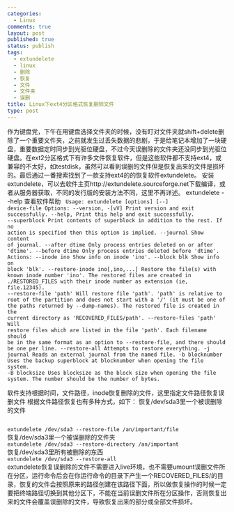 ```yaml
--- 
categories: 
  - Linux
comments: true
layout: post
published: true
status: publish
tags: 
  - extundelete
  - linux
  - 删除
  - 恢复
  - 文件
  - 文件夹
  - 误删
title: Linux下ext4分区格式恢复删除文件
type: post
---
```

作为键盘党，下午在用键盘选择文件夹的时候，没有盯对文件夹就shift+delete删除了一个重要文件夹，之前就发生过丢失数据的悲剧，于是给笔记本增加了一块硬盘，重要数据定时同步到光驱位硬盘，不过今天误删除的文件夹还没同步到光驱位硬盘。在ext2分区格式下有许多文件恢复软件，但是这些软件都不支持ext4，或兼容的不太好，如testdisk，虽然可以看到误删的文件但是恢复出来的文件是损坏的。最后通过一番搜索找到了一款支持ext4的的恢复软件extundelete。
  安装extundelete，可以去软件主页http://extundelete.sourceforge.net下载编译，或者从服务器获取，不同的发行版的安装方法不同，这里不再详述。
extundelete --help 查看软件帮助
<code>
Usage: extundelete [options] [--] device-file
Options:
  --version, -[vV]       Print version and exit successfully.
  --help,                Print this help and exit successfully.
  --superblock           Print contents of superblock in addition to the rest.
                         If no action is specified then this option is implied.
  --journal              Show content of journal.
  --after dtime          Only process entries deleted on or after 'dtime'.
  --before dtime         Only process entries deleted before 'dtime'.
Actions:
  --inode ino            Show info on inode 'ino'.
  --block blk            Show info on block 'blk'.
  --restore-inode ino[,ino,...]
                         Restore the file(s) with known inode number 'ino'.
                         The restored files are created in ./RESTORED_FILES
                         with their inode number as extension (ie, file.12345).
  --restore-file 'path'  Will restore file 'path'. 'path' is relative to root
                         of the partition and does not start with a '/' (it
                         must be one of the paths returned by --dump-names).
                         The restored file is created in the current
                         directory as 'RECOVERED_FILES/path'.
  --restore-files 'path' Will restore files which are listed in the file 'path'.
                         Each filename should be in the same format as an option
                         to --restore-file, and there should be one per line.
  --restore-all          Attempts to restore everything.
  -j journal             Reads an external journal from the named file.
  -b blocknumber         Uses the backup superblock at blocknumber when opening
                         the file system.
  -B blocksize           Uses blocksize as the block size when opening the file
                         system.  The number should be the number of bytes.
</code>

软件支持根据时间，文件路径，inode恢复删除的文件，这里指定文件路径恢复误删文件
根据文件路径恢复也有多种方式，如下：
恢复/dev/sda3里一个被误删除的文件

<code>
extundelete /dev/sda3 --restore-file /an/important/file
</code>
恢复/dev/sda3里一个被误删除的文件夹
<code>
extundelete /dev/sda3 --restore-directory /an/important
</code>
恢复/dev/sda3里所有被删除的东西
<code>
extundelete /dev/sda3 --restore-all
</code>
extundelete恢复误删除的文件不需要进入live环境，也不需要umount误删文件所在分区，运行命令后会在你运行命令的目录下产生一个RECOVERED_FILES/的目录，恢复的文件会按照原来的路径创建在该路径下面，所以做恢复操作的时候一定要把终端路径切换到其他分区下，不能在当前误删文件所在分区操作，否则恢复出来的文件会覆盖误删除的文件，导致恢复出来的部分或全部文件损坏。
